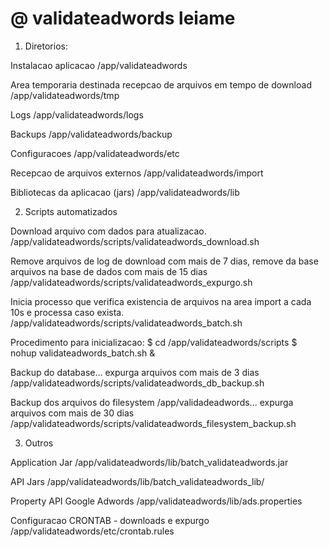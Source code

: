 ﻿# @ validateadwords leiame

1) Diretorios:

Instalacao aplicacao
/app/validateadwords

Area temporaria destinada recepcao de arquivos em tempo de download
/app/validateadwords/tmp

Logs
/app/validateadwords/logs

Backups
/app/validateadwords/backup

Configuracoes
/app/validateadwords/etc

Recepcao de arquivos externos
/app/validateadwords/import

Bibliotecas da aplicacao (jars)
/app/validateadwords/lib


2) Scripts automatizados

Download arquivo com dados para atualizacao.
/app/validateadwords/scripts/validateadwords_download.sh

Remove arquivos de log de download com mais de 7 dias, remove da base arquivos na base de dados com mais de 15 dias
/app/validateadwords/scripts/validateadwords_expurgo.sh

Inicia processo que verifica existencia de arquivos na area
import a cada 10s e processa caso exista.
/app/validateadwords/scripts/validateadwords_batch.sh

Procedimento para inicializacao:
$ cd /app/validateadwords/scripts
$ nohup validateadwords_batch.sh &

Backup do database... expurga arquivos com mais de 3 dias
/app/validateadwords/scripts/validateadwords_db_backup.sh

Backup dos arquivos do filesystem /app/validadeadwords... expurga arquivos com mais de 30 dias
/app/validateadwords/scripts/validateadwords_filesystem_backup.sh

3) Outros

Application Jar
/app/validateadwords/lib/batch_validateadwords.jar

API Jars
/app/validateadwords/lib/batch_validateadwords_lib/

Property API Google Adwords
/app/validateadwords/lib/ads.properties

Configuracao CRONTAB - downloads e expurgo
/app/validateadwords/etc/crontab.rules
